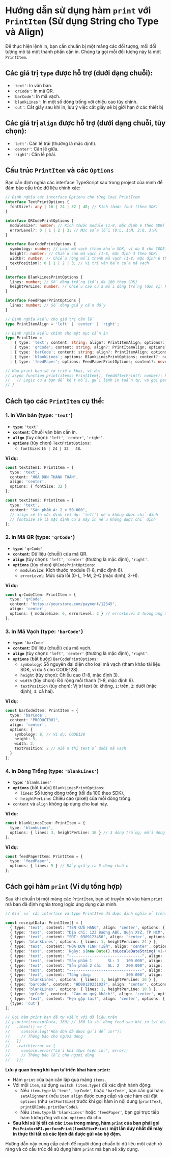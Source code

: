 # Hướng dẫn sử dụng hàm `print` với `PrintItem` (Sử dụng String cho Type và Align)

Để thực hiện lệnh in, bạn cần chuẩn bị một mảng các đối tượng, mỗi đối tượng mô tả một thành phần cần in. Chúng ta gọi mỗi đối tượng này là một `PrintItem`.

## Các giá trị `type` được hỗ trợ (dưới dạng chuỗi):

*   `'text'`: In văn bản.
*   `'qrCode'`: In mã QR.
*   `'barCode'`: In mã vạch.
*   `'blankLines'`: In một số dòng trống với chiều cao tùy chỉnh. 
*   `'cut'`: Cắt giấy sau khi in, lưu ý việc cắt giấy sẽ bị giới hạn ở các thiết bị

## Các giá trị `align` được hỗ trợ (dưới dạng chuỗi, tùy chọn):

*   `'left'`: Căn lề trái (thường là mặc định).
*   `'center'`: Căn lề giữa.
*   `'right'`: Căn lề phải.

## Cấu trúc `PrintItem` và các `Options`

Bạn cần định nghĩa các interface TypeScript sau trong project của mình để đảm bảo cấu trúc dữ liệu chính xác:

```typescript
// Định nghĩa các interface Options cho từng loại PrintItem
interface TextPrintOptions {
  fontSize?: any | 16 | 24 | 32 | 48; // Kích thước font (theo SDK)
}

interface QRCodePrintOptions {
  moduleSize?: number; // Kích thước module (1-8, mặc định 6 theo SDK)
  errorLevel?: 0 | 1 | 2 | 3; // Mức sửa lỗi (0:L, 1:M, 2:Q, 3:H)
}

interface BarCodePrintOptions {
  symbology: number; // Loại mã vạch (tham khảo SDK, ví dụ 8 cho CODE128)
  height?: number; // Chiều cao mã vạch (1-8, mặc định 3 theo SDK)
  width?: number; // Chiều rộng mỗi thanh mã vạch (1-8, mặc định 6 theo SDK)
  textPosition?: 0 | 1 | 2 | 3; // Vị trí văn bản của mã vạch
}

interface BlankLinesPrintOptions {
  lines: number; // Số dòng trống (tối đa 100 theo SDK)
  heightPerLine: number; // Chiều cao của mỗi dòng trống (đơn vị: Pixel)
}

interface FeedPaperPrintOptions {
  lines: number; // Số dòng giấy cần đẩy
}

// Định nghĩa kiểu cho giá trị căn lề
type PrintItemAlign = 'left' | 'center' | 'right';

// Định nghĩa kiểu chính cho một mục cần in
type PrintItem =
  | { type: 'text'; content: string; align?: PrintItemAlign; options?: TextPrintOptions; }
  | { type: 'qrCode'; content: string; align?: PrintItemAlign; options?: QRCodePrintOptions; }
  | { type: 'barCode'; content: string; align?: PrintItemAlign; options: BarCodePrintOptions; } // `options.symbology` là bắt buộc
  | { type: 'blankLines'; options: BlankLinesPrintOptions; content?: never; align?: never; }
  | { type: 'feedPaper'; options: FeedPaperPrintOptions; content?: never; align?: never; };

// Hàm print bạn sẽ tự triển khai, ví dụ:
// async function print(items: PrintItem[], feedAfterPrint?: number): Promise<void> {
//   // Logic của bạn để kết nối, gửi lệnh in tuần tự, và gọi performPrint sẽ ở đây
// } 
```

## Cách tạo các `PrintItem` cụ thể:

### 1. In Văn bản (type: `'text'`)
*   **`type`**: `'text'`
*   **`content`**: Chuỗi văn bản cần in.
*   **`align`** (tùy chọn): `'left'`, `'center'`, `'right'`.
*   **`options`** (tùy chọn) `TextPrintOptions`:
    *   `fontSize`: `16 | 24 | 32 | 48`.

**Ví dụ:**
```typescript
const textItem1: PrintItem = {
  type: 'text',
  content: "HÓA ĐƠN THANH TOÁN",
  align: 'center',
  options: { fontSize: 32 }
};

const textItem2: PrintItem = {
  type: 'text',
  content: "Sản phẩm A: 2 x 50.000",
  // align sẽ là mặc định (ví dụ: 'left') nếu không được chỉ định
  // fontSize sẽ là mặc định của máy in nếu không được chỉ định
};
```

### 2. In Mã QR (type: `'qrCode'`)
*   **`type`**: `'qrCode'`
*   **`content`**: Dữ liệu (chuỗi) của mã QR.
*   **`align`** (tùy chọn): `'left'`, `'center'` (thường là mặc định), `'right'`.
*   **`options`** (tùy chọn) `QRCodePrintOptions`:
    *   `moduleSize`: Kích thước module (1-8, mặc định 6).
    *   `errorLevel`: Mức sửa lỗi (0-L, 1-M, 2-Q (mặc định), 3-H).

**Ví dụ:**
```typescript
const qrCodeItem: PrintItem = {
  type: 'qrCode',
  content: "https://yourstore.com/payment/12345",
  align: 'center',
  options: { moduleSize: 6, errorLevel: 2 } // errorLevel 2 tương ứng mức 'Q'
};
```

### 3. In Mã Vạch (type: `'barCode'`)
*   **`type`**: `'barCode'`
*   **`content`**: Dữ liệu (chuỗi) của mã vạch.
*   **`align`** (tùy chọn): `'left'`, `'center'` (thường là mặc định), `'right'`.
*   **`options`** (bắt buộc) `BarCodePrintOptions`:
    *   `symbology`: Số nguyên đại diện cho loại mã vạch (tham khảo tài liệu SDK, ví dụ `8` cho CODE128).
    *   `height` (tùy chọn): Chiều cao (1-8, mặc định 3).
    *   `width` (tùy chọn): Độ rộng mỗi thanh (1-8, mặc định 6).
    *   `textPosition` (tùy chọn): Vị trí text (`0`: không, `1`: trên, `2`: dưới (mặc định), `3`: cả hai).

**Ví dụ:**
```typescript
const barCodeItem: PrintItem = {
  type: 'barCode',
  content: "PRODUCT001",
  align: 'center',
  options: {
    symbology: 8, // Ví dụ: CODE128
    height: 5,
    width: 2,
    textPosition: 2 // Hiển thị text ở dưới mã vạch
  }
};
```

### 4. In Dòng Trống (type: `'blankLines'`)
*   **`type`**: `'blankLines'`
*   **`options`** (bắt buộc) `BlankLinesPrintOptions`:
    *   `lines`: Số lượng dòng trống (tối đa 100 theo SDK).
    *   `heightPerLine`: Chiều cao (pixel) của mỗi dòng trống.
*   `content` và `align` không áp dụng cho loại này.

**Ví dụ:**
```typescript
const blankLinesItem: PrintItem = {
  type: 'blankLines',
  options: { lines: 3, heightPerLine: 16 } // 3 dòng trống, mỗi dòng cao 16 pixel
};
``` 

**Ví dụ:**
```typescript
const feedPaperItem: PrintItem = {
  type: 'feedPaper',
  options: { lines: 5 } // Đẩy giấy ra 5 dòng chuẩn
};
```

## Cách gọi hàm `print` (Ví dụ tổng hợp)

Sau khi chuẩn bị một mảng các `PrintItem`, bạn sẽ truyền nó vào hàm `print` mà bạn đã định nghĩa trong logic ứng dụng của mình.

```typescript
// Giả sử các interface và type PrintItem đã được định nghĩa ở trên.

const receiptData: PrintItem[] = [
  { type: 'text', content: "TÊN CỬA HÀNG", align: 'center', options: { fontSize: 32 } },
  { type: 'text', content: "Địa chỉ: 123 Đường ABC, Quận XYZ, TP HCM", align: 'center', options: { fontSize: 16 } },
  { type: 'text', content: "SĐT: 0909123456", align: 'center', options: { fontSize: 16 } },
  { type: 'blankLines', options: { lines: 1, heightPerLine: 24 } },
  { type: 'text', content: "HÓA ĐƠN TÍNH TIỀN", align: 'center', options: { fontSize: 24 } },
  { type: 'text', content: `Ngày: ${new Date().toLocaleDateString('vi-VN')}`, align: 'left' },
  { type: 'text', content: "--------------------------------", align: 'center' },
  { type: 'text', content: "Sản phẩm 1       SL: 1   100.000", align: 'left' },
  { type: 'text', content: "Sản phẩm 2 dài   SL: 2   200.000", align: 'left' },
  { type: 'text', content: "--------------------------------", align: 'center' },
  { type: 'text', content: "Tổng cộng:               300.000", align: 'right', options: { fontSize: 24 } },
  { type: 'blankLines', options: { lines: 1, heightPerLine: 30 } },
  { type: 'barCode', content: "HD00120231027", align: 'center', options: { symbology: 8, height: 4, width: 2, textPosition: 0 } },
  { type: 'blankLines', options: { lines: 1, heightPerLine: 10 } },
  { type: 'qrCode', content: "Cảm ơn quý khách!", align: 'center', options: { moduleSize: 4 } },
  { type: 'text', content: "Hẹn gặp lại!", align: 'center', options: { fontSize: 16 } }, 
  {type: 'cut'}
];

// Gọi hàm print bạn đã tự viết với dữ liệu trên
// p.print(receiptData, 160) // 160 là số dòng feed sau khi in (ví dụ)
//   .then(() => {
//     console.log("Hóa đơn đã được gửi để in!");
//     // Thông báo cho người dùng
//   })
//   .catch(error => {
//     console.error("Lỗi khi thực hiện in:", error);
//     // Thông báo lỗi cho người dùng
//   });
```

**Lưu ý quan trọng khi bạn tự triển khai hàm `print`:**

*   Hàm `print` của bạn cần lặp qua mảng `items`.
*   Với mỗi `item`, sử dụng `switch (item.type)` để xác định hành động:
    *   Nếu `item.type` là `'text'`, `'qrCode'`, hoặc `'barCode'`, bạn cần gọi hàm `setAlignment` (nếu `item.align` được cung cấp) và các hàm cài đặt `options` (như `setFontSize`) trước khi gọi hàm in nội dung (`printText`, `printQRCode`, `printBarCode`).
    *   Nếu `item.type` là `'blankLines'` hoặc `'feedPaper'`, bạn gọi trực tiếp hàm tương ứng với các `options` đã cho.
*   **Sau khi xử lý tất cả các `item` trong mảng, hàm `print` của bạn phải gọi `PosPrinterAPI.performPrint(feedAfterPrint)` một lần duy nhất để máy in thực thi tất cả các lệnh đã được gửi vào bộ đệm.**

Hướng dẫn này cung cấp cách để người dùng chuẩn bị dữ liệu một cách rõ ràng và có cấu trúc để sử dụng hàm `print` mà bạn sẽ xây dựng.
```
